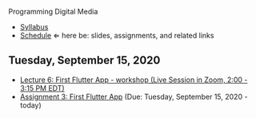 Programming Digital Media

- [Syllabus](syllabus.md)
- [Schedule](schedule.md)   &lArr; here be: slides, assignments, and related links

## Tuesday, September 15, 2020

- [Lecture 6: First Flutter App - workshop (Live Session in Zoom, 2:00 - 3:15 PM EDT)](https://rochester.zoom.us/j/95155140724)
- [Assignment 3: First Flutter App](assignment03-first-flutter-app/instructions.md) (Due: Tuesday, September 15, 2020 - today)

